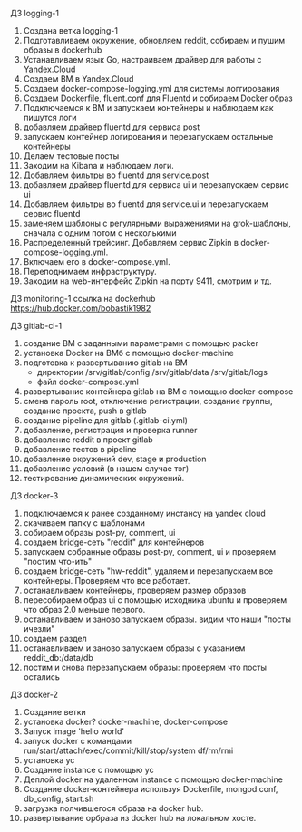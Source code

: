 ДЗ logging-1
1. Создана ветка logging-1
2. Подготавливаем окружение, обновляем reddit, собираем и пушим образы в dockerhub
3. Устанавливаем язык Go, настраиваем драйвер для работы с Yandex.Cloud
4. Создаем ВМ в Yandex.Cloud
5. Создаем docker-compose-logging.yml для системы логгирования
6. Создаем Dockerfile, fluent.conf для Fluentd и собираем Docker образ
7. Подключаемся к ВМ и запускаем контейнеры и наблюдаем как пишутся логи
8. добавляем драйвер fluentd для сервиса post
9. запускаем контейнер логирования и перезапускаем остальные контейнеры
10. Делаем тестовые посты
11. Заходим на Kibana и наблюдаем логи.
12. Добавляем фильтры во fluentd для service.post
13. добавляем драйвер fluentd для сервиса ui и перезапускаем сервис ui
14. Добавляем фильтры во fluentd для service.ui и перезапускаем сервис fluentd
15. заменяем шаблоны с регулярными выражениями на grok-шаблоны, сначала с одним потом с несколькими
16. Распределенный трейсинг. Добавляем сервис  Zipkin в docker-compose-logging.yml.
17. Включаем его в docker-compose.yml.
18. Переподнимаем инфраструктуру.
19. Заходим на web-интерфейс Zipkin на порту 9411, смотрим и тд.

ДЗ monitoring-1
ссылка на dockerhub https://hub.docker.com/bobastik1982

ДЗ gitlab-ci-1
1. создание ВМ с заданными параметрами с помощью packer
2. установка Docker на ВМб с помощью docker-machine
3. подготовка к развертыванию gitlab на ВМ
    - директории /srv/gitlab/config /srv/gitlab/data /srv/gitlab/logs
    - файл docker-compose.yml
4. развертывание контейнера gitlab на ВМ с помощью docker-compose
5. смена пароль root, отключение регистрации, создание группы, создание проекта, push в gitlab
6. создание pipeline для gitlab (.gitlab-ci.yml)
7. добавление, регистрация и проверка runner
8. добавление reddit в проект gitlab
9. добавление тестов в pipeline
10. добавление окружений dev, stage и production
11. добавление условий (в нашем случае тэг)
12. тестирование динамических окружений.

ДЗ docker-3
1. подключаемся к ранее созданному инстансу на yandex cloud
2. скачиваем папку с шаблонами
3. собираем образы post-py, comment, ui
4. создаем bridge-сеть "reddit" для контейнеров
5. запускаем собранные образы post-py, comment, ui  и проверяем "постим что-ить"
6. cоздаем bridge-сеть "hw-reddit", удаляем и перезапускаем все контейнеры. Проверяем что все работает.
7. останавливаем контейнеры, проверяем размер образов
8. пересобираем образ ui с помощью исходника ubuntu и проверяем что образ 2.0 меньше первого.
9. останавливаем и заново запускаем образы. видим что наши "посты ичезли"
10. создаем  раздел
11. останавливаем и заново запускаем образы с указанием reddit_db:/data/db
12. постим и снова перезапускаем образы: проверяем что посты остались


ДЗ docker-2
1. Создание ветки
2. установка docker? docker-machine, docker-compose
3. Запуск image 'hello world'
4. запуск docker с командами run/start/attach/exec/commit/kill/stop/system df/rm/rmi
5. установка yc
6. Создание instance с помощью yc
7. Деплой docker на удаленном instance с помощью docker-machine
8. Создание docker-контейнера используя Dockerfile, mongod.conf, db_config, start.sh
9. загрузка полчившегося образа на docker hub.
10. развертывание орбраза из docker hub на локальном хосте.

